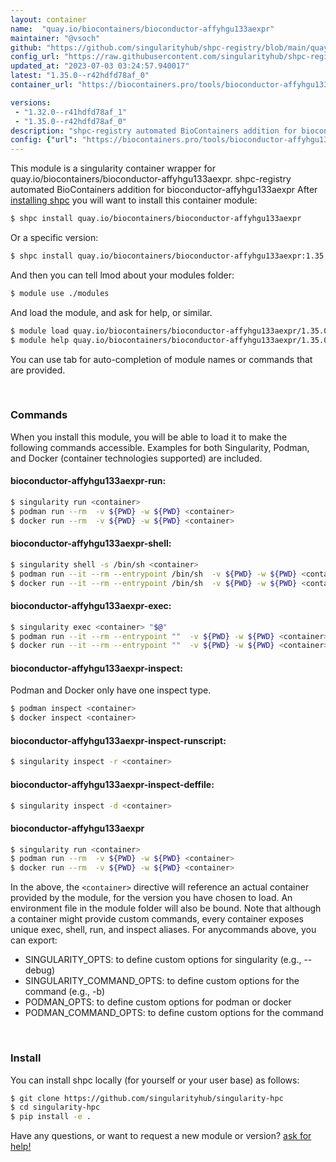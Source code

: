 ```yaml
---
layout: container
name:  "quay.io/biocontainers/bioconductor-affyhgu133aexpr"
maintainer: "@vsoch"
github: "https://github.com/singularityhub/shpc-registry/blob/main/quay.io/biocontainers/bioconductor-affyhgu133aexpr/container.yaml"
config_url: "https://raw.githubusercontent.com/singularityhub/shpc-registry/main/quay.io/biocontainers/bioconductor-affyhgu133aexpr/container.yaml"
updated_at: "2023-07-03 03:24:57.940017"
latest: "1.35.0--r42hdfd78af_0"
container_url: "https://biocontainers.pro/tools/bioconductor-affyhgu133aexpr"

versions:
 - "1.32.0--r41hdfd78af_1"
 - "1.35.0--r42hdfd78af_0"
description: "shpc-registry automated BioContainers addition for bioconductor-affyhgu133aexpr"
config: {"url": "https://biocontainers.pro/tools/bioconductor-affyhgu133aexpr", "maintainer": "@vsoch", "description": "shpc-registry automated BioContainers addition for bioconductor-affyhgu133aexpr", "latest": {"1.35.0--r42hdfd78af_0": "sha256:3558661c351b432fb141005bae5647b1b1eccb766529a969cf6c0fd2778ffb43"}, "tags": {"1.32.0--r41hdfd78af_1": "sha256:2741bb47953188437a76bc4a6fb30e5dbc8851b8e83722bb0f50e92d3be471de", "1.35.0--r42hdfd78af_0": "sha256:3558661c351b432fb141005bae5647b1b1eccb766529a969cf6c0fd2778ffb43"}, "docker": "quay.io/biocontainers/bioconductor-affyhgu133aexpr"}
---
```


This module is a singularity container wrapper for quay.io/biocontainers/bioconductor-affyhgu133aexpr.
shpc-registry automated BioContainers addition for bioconductor-affyhgu133aexpr
After [installing shpc](#install) you will want to install this container module:


```bash
$ shpc install quay.io/biocontainers/bioconductor-affyhgu133aexpr
```

Or a specific version:

```bash
$ shpc install quay.io/biocontainers/bioconductor-affyhgu133aexpr:1.35.0--r42hdfd78af_0
```

And then you can tell lmod about your modules folder:

```bash
$ module use ./modules
```

And load the module, and ask for help, or similar.

```bash
$ module load quay.io/biocontainers/bioconductor-affyhgu133aexpr/1.35.0--r42hdfd78af_0
$ module help quay.io/biocontainers/bioconductor-affyhgu133aexpr/1.35.0--r42hdfd78af_0
```

You can use tab for auto-completion of module names or commands that are provided.

<br>

### Commands

When you install this module, you will be able to load it to make the following commands accessible.
Examples for both Singularity, Podman, and Docker (container technologies supported) are included.

#### bioconductor-affyhgu133aexpr-run:

```bash
$ singularity run <container>
$ podman run --rm  -v ${PWD} -w ${PWD} <container>
$ docker run --rm  -v ${PWD} -w ${PWD} <container>
```

#### bioconductor-affyhgu133aexpr-shell:

```bash
$ singularity shell -s /bin/sh <container>
$ podman run --it --rm --entrypoint /bin/sh  -v ${PWD} -w ${PWD} <container>
$ docker run --it --rm --entrypoint /bin/sh  -v ${PWD} -w ${PWD} <container>
```

#### bioconductor-affyhgu133aexpr-exec:

```bash
$ singularity exec <container> "$@"
$ podman run --it --rm --entrypoint ""  -v ${PWD} -w ${PWD} <container> "$@"
$ docker run --it --rm --entrypoint ""  -v ${PWD} -w ${PWD} <container> "$@"
```

#### bioconductor-affyhgu133aexpr-inspect:

Podman and Docker only have one inspect type.

```bash
$ podman inspect <container>
$ docker inspect <container>
```

#### bioconductor-affyhgu133aexpr-inspect-runscript:

```bash
$ singularity inspect -r <container>
```

#### bioconductor-affyhgu133aexpr-inspect-deffile:

```bash
$ singularity inspect -d <container>
```



#### bioconductor-affyhgu133aexpr

```bash
$ singularity run <container>
$ podman run --rm  -v ${PWD} -w ${PWD} <container>
$ docker run --rm  -v ${PWD} -w ${PWD} <container>
```


In the above, the `<container>` directive will reference an actual container provided
by the module, for the version you have chosen to load. An environment file in the
module folder will also be bound. Note that although a container
might provide custom commands, every container exposes unique exec, shell, run, and
inspect aliases. For anycommands above, you can export:

 - SINGULARITY_OPTS: to define custom options for singularity (e.g., --debug)
 - SINGULARITY_COMMAND_OPTS: to define custom options for the command (e.g., -b)
 - PODMAN_OPTS: to define custom options for podman or docker
 - PODMAN_COMMAND_OPTS: to define custom options for the command

<br>

### Install

You can install shpc locally (for yourself or your user base) as follows:

```bash
$ git clone https://github.com/singularityhub/singularity-hpc
$ cd singularity-hpc
$ pip install -e .
```

Have any questions, or want to request a new module or version? [ask for help!](https://github.com/singularityhub/singularity-hpc/issues)